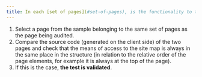 ```yaml
---
title: In each [set of pages](#set-of-pages), is the functionality to the [page "site map"](#page-plan-du-site) located in the same place in the presentation?
---
```


1. Select a page from the sample belonging to the same set of pages as the page being audited.
2. Compare the source code (generated on the client side) of the two pages and check that the means of access to the site map is always in the same place in the structure (in relation to the relative order of the page elements, for example it is always at the top of the page).
3. If this is the case, **the test is validated**.
